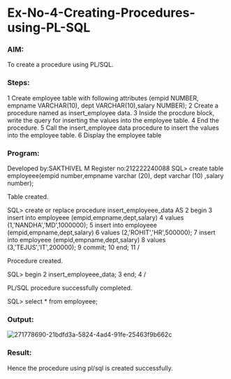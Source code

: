 # Ex-No-4-Creating-Procedures-using-PL-SQL
### AIM: 
To create a procedure using PL/SQL.
### Steps:
1 Create employee table with following attributes (empid NUMBER, empname VARCHAR(10), dept VARCHAR(10),salary NUMBER);
2 Create a procedure named as insert_employee data.
3 Inside the procdure block, write the query for inserting the values into the employee table.
4 End the procedure.
5 Call the insert_employee data procedure to insert the values into the employee table.
6 Display the employee table

### Program:
Developed by:SAKTHIVEL M
Register no:212222240088
SQL> create table employeee(empid number,empname varchar (20), dept varchar (10) ,salary number);

Table created.

SQL> create or replace procedure insert_employeee_data AS
  2  begin
  3  insert into employeee (empid,empname,dept,salary)
  4  values (1,'NANDHA','MD',1000000);
  5  insert into employeee (empid,empname,dept,salary)
  6  values (2,'ROHIT','HR',500000);
  7  insert into employeee (empid,empname,dept,salary)
  8  values (3,'TEJUS','IT',200000);
  9  commit;
 10  end;
 11  /

Procedure created.

SQL> begin
  2  insert_employeee_data;
  3  end;
  4  /

PL/SQL procedure successfully completed.

SQL> select * from employeee;
### Output:
![271778690-21bdfd3a-5824-4ad4-91fe-25463f9b662c](https://github.com/Sakthimurugavel/Ex-No-4-Creating-Procedures-using-PL-SQL/assets/118707246/14918af6-5bca-4cda-9273-c9185db6dae3)
### Result:
Hence the procedure using pl/sql is created successfully.

